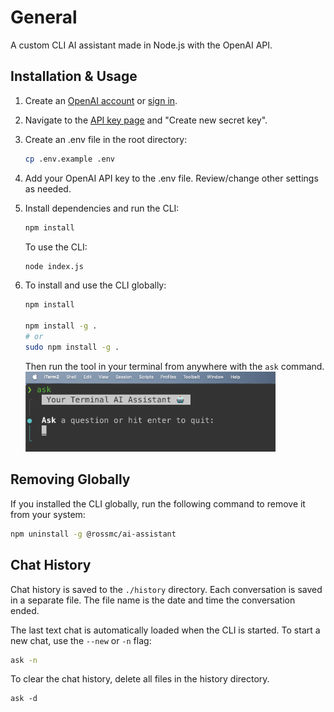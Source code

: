 # General
A custom CLI AI assistant made in Node.js with the OpenAI API.

## Installation & Usage
1. Create an [OpenAI account](https://platform.openai.com/signup) or [sign in](https://platform.openai.com/login).
2. Navigate to the [API key page](https://platform.openai.com/account/api-keys) and "Create new secret key".
3. Create an .env file in the root directory:
    ```bash
    cp .env.example .env
    ```
4. Add your OpenAI API key to the .env file. Review/change other settings as needed.

5. Install dependencies and run the CLI:
    ```bash
    npm install
    ```

    To use the CLI:
    ```bash
    node index.js
    ```

6. To install and use the CLI globally:
    ```bash
    npm install

    npm install -g .
    # or
    sudo npm install -g .
    ```

    Then run the tool in your terminal from anywhere with the `ask` command.    
    <img src="./assets/screen-shot.png" width="400">

## Removing Globally
If you installed the CLI globally, run the following command to remove it from your system:
```bash
npm uninstall -g @rossmc/ai-assistant
```

## Chat History
Chat history is saved to the `./history` directory. Each conversation is saved in a separate file. The file name is the date and time the conversation ended.

The last text chat is automatically loaded when the CLI is started. To start a new chat, use the `--new` or `-n` flag:
```bash
ask -n
```

To clear the chat history, delete all files in the history directory.
```
ask -d
```

